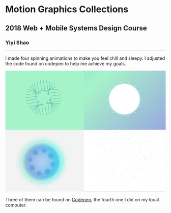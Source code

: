 

# Motion Graphics Collections
## 2018 Web + Mobile Systems Design Course
### Yiyi Shao
---
I made four spinning animations to make you feel chill and sleepy. I adjusted the code found on codepen to help me achieve my goals.

![](preview.jpg)

Three of them can be found on [Codepen](https://codepen.io/collection/AZrVMz/), the fourth one I did on my local computer.
